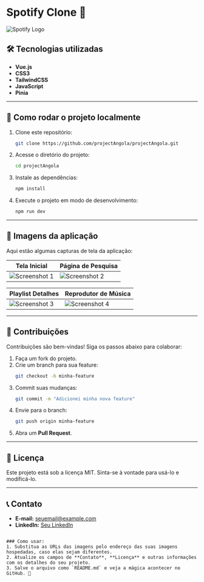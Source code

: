 
# **Spotify Clone** 🎵

![Spotify Logo](https://user-images.githubusercontent.com/108229029/216750826-56af149d-648b-43a7-ac85-a0ebdf700645.png)

## 🛠 **Tecnologias utilizadas**
- **Vue.js**  
- **CSS3**  
- **TailwindCSS**  
- **JavaScript**  
- **Pinia**  

---

## 🚀 **Como rodar o projeto localmente**

1. Clone este repositório:
   ```bash
   git clone https://github.com/projectAngola/projectAngola.git
   ```
2. Acesse o diretório do projeto:
   ```bash
   cd projectAngola
   ```
3. Instale as dependências:
   ```bash
   npm install
   ```
4. Execute o projeto em modo de desenvolvimento:
   ```bash
   npm run dev
   ```

---

## 🎨 **Imagens da aplicação**

Aqui estão algumas capturas de tela da aplicação:

| Tela Inicial | Página de Pesquisa |
|--------------|---------------------|
| ![Screenshot 1](https://user-images.githubusercontent.com/108229029/216750826-56af149d-648b-43a7-ac85-a0ebdf700645.png) | ![Screenshot 2](https://user-images.githubusercontent.com/108229029/216750833-6581e270-4189-4132-a604-090458c143cf.png) |

| Playlist Detalhes | Reprodutor de Música |
|-------------------|-----------------------|
| ![Screenshot 3](https://user-images.githubusercontent.com/108229029/216751013-8b2ac380-e068-448d-80d4-21b5b59647ea.png) | ![Screenshot 4](https://user-images.githubusercontent.com/108229029/216750956-5a1164c3-1a44-4afe-abc2-5ffdb633a241.png) |

---

## 🌟 **Contribuições**

Contribuições são bem-vindas! Siga os passos abaixo para colaborar:

1. Faça um fork do projeto.
2. Crie um branch para sua feature:
   ```bash
   git checkout -b minha-feature
   ```
3. Commit suas mudanças:
   ```bash
   git commit -m "Adicionei minha nova feature"
   ```
4. Envie para o branch:
   ```bash
   git push origin minha-feature
   ```
5. Abra um **Pull Request**.

---

## 📄 **Licença**
Este projeto está sob a licença MIT. Sinta-se à vontade para usá-lo e modificá-lo.

---

## 📞 **Contato**
- **E-mail:** seuemail@example.com  
- **LinkedIn:** [Seu LinkedIn](https://linkedin.com/in/seulinkedin)  
```

### Como usar:
1. Substitua as URLs das imagens pelo endereço das suas imagens hospedadas, caso elas sejam diferentes.
2. Atualize os campos de **Contato**, **Licença** e outras informações com os detalhes do seu projeto.
3. Salve o arquivo como `README.md` e veja a mágica acontecer no GitHub. 🎉
